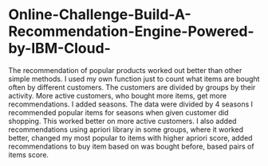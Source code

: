 # Online-Challenge-Build-A-Recommendation-Engine-Powered-by-IBM-Cloud-
The recommendation of popular products worked out better than other simple methods. I used my own function just to count what items are bought often by different customers. The customers are divided by groups by their activity. More active customers, who bought more items, get more recommendations. I added seasons. The data were divided by 4 seasons I recommended popular items for seasons when given customer did shopping. This worked better on more active customers.  I also added recommendations using apriori library in some groups, where it worked better, changed my most popular to items with higher apriori score, added recommendations to buy item based on was bought before, based pairs of items score.

